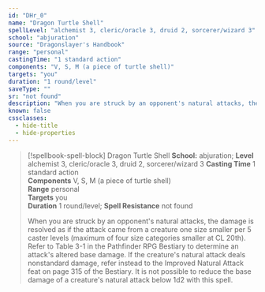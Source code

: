 ```yaml
---
id: "DHr_0"
name: "Dragon Turtle Shell"
spellLevel: "alchemist 3, cleric/oracle 3, druid 2, sorcerer/wizard 3"
school: "abjuration"
source: "Dragonslayer's Handbook"
range: "personal"
castingTime: "1 standard action"
components: "V, S, M (a piece of turtle shell)"
targets: "you"
duration: "1 round/level"
saveType: ""
sr: "not found"
description: "When you are struck by an opponent's natural attacks, the damage is resolved as if the attack came from a creature one size smaller per 5 caster levels (maximum of four size categories smaller at CL 20th). Refer to Table 3-1 in the Pathfinder RPG Bestiary to determine an attack's altered base damage. If the creature's natural attack deals nonstandard damage, refer instead to the Improved Natural Attack feat on page 315 of the Bestiary. It is not possible to reduce the base damage of a creature's natural attack below 1d2 with this spell."
known: false
cssclasses:
  - hide-title
  - hide-properties
---
```


> [!spellbook-spell-block] Dragon Turtle Shell
> **School:** abjuration; **Level** alchemist 3, cleric/oracle 3, druid 2, sorcerer/wizard 3
> **Casting Time** 1 standard action  
> **Components** V, S, M (a piece of turtle shell)  
> **Range** personal  
> **Targets** you  
> **Duration** 1 round/level; **Spell Resistance** not found
> 
> When you are struck by an opponent's natural attacks, the damage is resolved as if the attack came from a creature one size smaller per 5 caster levels (maximum of four size categories smaller at CL 20th). Refer to Table 3-1 in the Pathfinder RPG Bestiary to determine an attack's altered base damage. If the creature's natural attack deals nonstandard damage, refer instead to the Improved Natural Attack feat on page 315 of the Bestiary. It is not possible to reduce the base damage of a creature's natural attack below 1d2 with this spell.